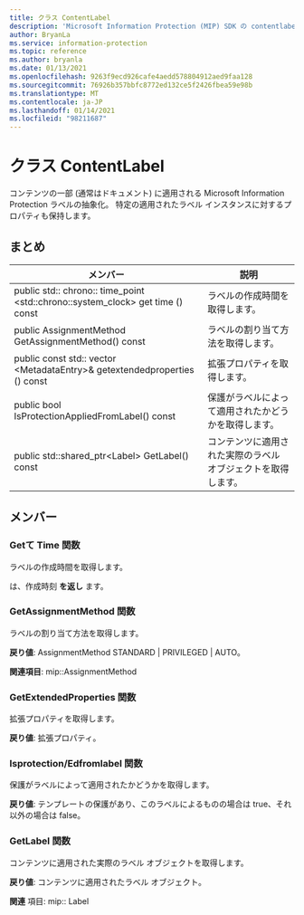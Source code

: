```yaml
---
title: クラス ContentLabel
description: 'Microsoft Information Protection (MIP) SDK の contentlabel:: undefined クラスを文書にします。'
author: BryanLa
ms.service: information-protection
ms.topic: reference
ms.author: bryanla
ms.date: 01/13/2021
ms.openlocfilehash: 9263f9ecd926cafe4aedd578804912aed9faa128
ms.sourcegitcommit: 76926b357bbfc8772ed132ce5f2426fbea59e98b
ms.translationtype: MT
ms.contentlocale: ja-JP
ms.lasthandoff: 01/14/2021
ms.locfileid: "98211687"
---
```

# <a name="class-contentlabel"></a>クラス ContentLabel 
コンテンツの一部 (通常はドキュメント) に適用される Microsoft Information Protection ラベルの抽象化。
特定の適用されたラベル インスタンスに対するプロパティも保持します。
  
## <a name="summary"></a>まとめ
 メンバー                        | 説明                                
--------------------------------|---------------------------------------------
public std:: chrono:: time_point \<std::chrono::system_clock\> get time () const  |  ラベルの作成時間を取得します。
public AssignmentMethod GetAssignmentMethod() const  |  ラベルの割り当て方法を取得します。
public const std:: vector \<MetadataEntry\>& getextendedproperties () const  |  拡張プロパティを取得します。
public bool IsProtectionAppliedFromLabel() const  |  保護がラベルによって適用されたかどうかを取得します。
public std::shared_ptr\<Label\> GetLabel() const  |  コンテンツに適用された実際のラベル オブジェクトを取得します。
  
## <a name="members"></a>メンバー
  
### <a name="getcreationtime-function"></a>Getて Time 関数
ラベルの作成時間を取得します。

  
は、作成時刻 **を返し** ます。
  
### <a name="getassignmentmethod-function"></a>GetAssignmentMethod 関数
ラベルの割り当て方法を取得します。

  
**戻り値**: AssignmentMethod STANDARD | PRIVILEGED | AUTO。 
  
**関連項目**: mip::AssignmentMethod
  
### <a name="getextendedproperties-function"></a>GetExtendedProperties 関数
拡張プロパティを取得します。

  
**戻り値**: 拡張プロパティ。
  
### <a name="isprotectionappliedfromlabel-function"></a>Isprotection/Edfromlabel 関数
保護がラベルによって適用されたかどうかを取得します。

  
**戻り値**: テンプレートの保護があり、このラベルによるものの場合は true、それ以外の場合は false。
  
### <a name="getlabel-function"></a>GetLabel 関数
コンテンツに適用された実際のラベル オブジェクトを取得します。

  
**戻り値**: コンテンツに適用されたラベル オブジェクト。 
  
**関連** 項目: mip:: Label